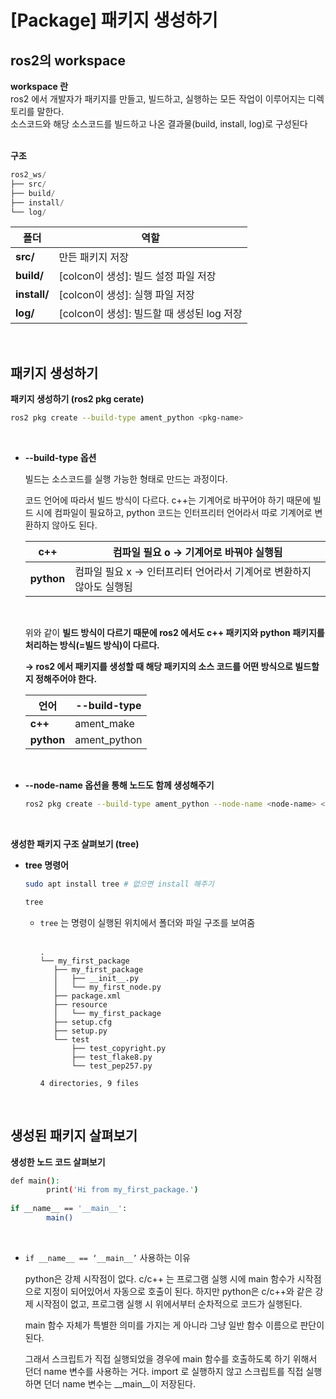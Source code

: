 # [Package] 패키지 생성하기

## ros2의 workspace
**workspace 란**<br>
ros2 에서 개발자가 패키지를 만들고, 빌드하고, 실행하는 모든 작업이 이루어지는 디렉토리를 말한다.<br>
소스코드와 해당 소스코드를 빌드하고 나온 결과물(build, install, log)로 구성된다<br><br>

**구조**
```python
ros2_ws/
├── src/          
├── build/       
├── install/     
└── log/ 
```

| **폴더** | **역할** |
| --- | --- |
| **src/** | 만든 패키지 저장 |
| **build/** | [colcon이 생성]: 빌드 설정 파일 저장 |
| **install/** | [colcon이 생성]: 실행 파일 저장 |
| **log/** | [colcon이 생성]: 빌드할 때 생성된 log 저장 |
<br>

## 패키지 생성하기
**패키지 생성하기 (ros2 pkg cerate)**

```bash
ros2 pkg create --build-type ament_python <pkg-name>
```
<br>

- **--build-type 옵션**
    
    빌드는 소스코드를 실행 가능한 형태로 만드는 과정이다.
    
    코드 언어에 따라서 빌드 방식이 다르다. c++는 기계어로 바꾸어야 하기 때문에 빌드 시에 컴파일이 필요하고, python 코드는 인터프리터 언어라서 따로 기계어로 변환하지 않아도 된다.
    
    | **c++** | 컴파일 필요 o → 기계어로 바꿔야 실행됨 |
    | --- | --- |
    | **python** | 컴파일 필요 x → 인터프리터 언어라서 기계어로 변환하지 않아도 실행됨 |
    <br>
    
    위와 같이 **빌드 방식이 다르기 때문에 ros2 에서도 c++ 패키지와 python 패키지를 처리하는 방식(=빌드 방식)이 다르다.** 
    
    **→ ros2 에서 패키지를 생성할 때 해당 패키지의 소스 코드를 어떤 방식으로 빌드할지 정해주어야 한다.**
    
    | **언어** | **--build-type** |
    | ---- | --- |
    | **c++** | ament_make |
    | **python** | ament_python |
<br>

- **--node-name 옵션을 통해 노드도 함께 생성해주기**
    
    ```bash
    ros2 pkg create --build-type ament_python --node-name <node-name> <pkg-name>
    ```
<br>    

**생성한 패키지 구조 살펴보기 (tree)**

- **tree 명령어**
    
    ```bash
    sudo apt install tree # 없으면 install 해주기 
    ```
    
    ```bash
    tree
    ```
    
    - `tree` 는 명령이 실행된 위치에서 폴더와 파일 구조를 보여줌<br><br>
         ```
         .
        └── my_first_package
            ├── my_first_package
            │   ├── __init__.py
            │   └── my_first_node.py
            ├── package.xml
            ├── resource
            │   └── my_first_package
            ├── setup.cfg
            ├── setup.py
            └── test
                ├── test_copyright.py
                ├── test_flake8.py
                └── test_pep257.py

        4 directories, 9 files
         ```      
<br>

## 생성된 패키지 살펴보기
**생성한 노드 코드 살펴보기**

```bash
def main():
		print('Hi from my_first_package.')
	
if __name__ == '__main__':
		main()
```
<br>

- `if __name__ == ‘__main__’` 사용하는 이유
    
    python은 강제 시작점이 없다. c/c++ 는 프로그램 실행 시에 main 함수가 시작점으로 지정이 되어있어서 자동으로 호출이 된다. 하지만 python은 c/c++와 같은 강제 시작점이 없고, 프로그램 실행 시 위에서부터 순차적으로 코드가 실행된다.
    
    main 함수 자체가 특별한 의미를 가지는 게 아니라 그냥 일반 함수 이름으로 판단이 된다.
    
    그래서 스크립트가 직접 실행되었을 경우에 main 함수를 호출하도록 하기 위해서 던더 name 변수를 사용하는 거다. import 로 실행하지 않고 스크립트를 직접 실행하면 던더 name 변수는 __main__이 저장된다.
<br>    


